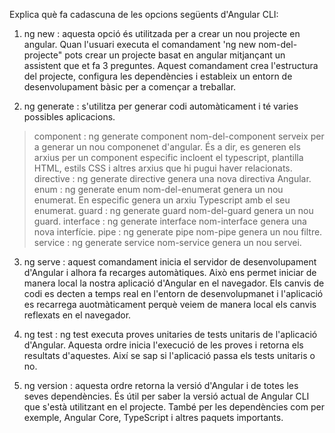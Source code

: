 Explica què fa cadascuna de les opcions següents d'Angular CLI:

1. ng new : aquesta opció és utilitzada per a crear un nou projecte en angular. Quan l'usuari executa el comandament 'ng new nom-del-projecte" pots crear un projecte basat en angular mitjançant un assistent que et fa 3 preguntes. Aquest comandament crea l'estructura del projecte, configura les dependències i estableix un entorn de desenvolupament bàsic per a començar a treballar.

2. ng generate : s'utilitza per generar codi automàticament i té varies possibles aplicacions.
>component : ng generate component nom-del-component serveix per a generar un nou componenet d'angular. És a dir, es generen els arxius per un component especific incloent el typescript, plantilla HTML, estils CSS i altres arxius que hi pugui haver relacionats.
>directive : ng generate directive genera una nova directiva Angular. 
>enum : ng generate enum nom-del-enumerat genera un nou enumerat. En especific genera un arxiu Typescript amb el seu enumerat.
>guard : ng generate guard nom-del-guard genera un nou guard.
>interface : ng generate interface nom-interface genera una nova interfície.
>pipe  : ng generate pipe nom-pipe genera un nou filtre.
>service : ng generate service nom-service genera un nou servei.

3. ng serve : aquest comandament inicia el servidor de desenvolupament d'Angular i alhora fa recarges automàtiques. Això ens permet iniciar de manera local la nostra aplicació d'Angular en el navegador. Els canvis de codi es decten a temps real en l'entorn de desenvolupmanet i l'aplicació es recarrega auotmàticament perquè veiem de manera local els canvis reflexats en el navegador.

4. ng test : ng test executa proves unitaries de tests unitaris de l'aplicació d'Angular. Aquesta ordre inicia l'execució de les proves i retorna els resultats d'aquestes. Així se sap si l'aplicació passa els tests unitaris o no.

5. ng version : aquesta ordre retorna la versió d'Angular i de totes les seves dependències. És útil per saber la versió actual de Angular CLI que s'està utilitzant en el projecte. També per les dependències com per exemple, Angular Core, TypeScript i altres paquets importants.

